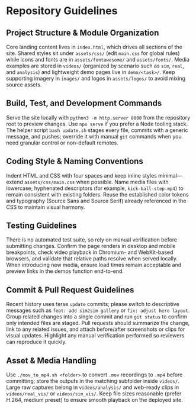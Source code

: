 # Repository Guidelines

## Project Structure & Module Organization
Core landing content lives in `index.html`, which drives all sections of the site. Shared styles sit under `assets/css/` (edit `main.css` for global rules) while icons and fonts are in `assets/fontawesome/` and `assets/fonts/`. Media examples are stored in `videos/` (organized by scenario such as `sim`, `real`, and `analysis`) and lightweight demo pages live in `demo/<task>/`. Keep supporting imagery in `images/` and logos in `assets/logos/` to avoid mixing source assets.

## Build, Test, and Development Commands
Serve the site locally with `python3 -m http.server 8000` from the repository root to preview changes. Use `npx serve` if you prefer a Node tooling stack. The helper script `bash update.sh` stages every file, commits with a generic message, and pushes; override it with manual `git` commands when you need granular control or non-default remotes.

## Coding Style & Naming Conventions
Indent HTML and CSS with four spaces and keep inline styles minimal—extend `assets/css/main.css` when possible. Name media files with lowercase, hyphenated descriptors (for example, `kick-ball-step.mp4`) to remain consistent with existing folders. Reuse the established color tokens and typography (Source Sans and Source Serif) already referenced in the CSS to maintain visual harmony.

## Testing Guidelines
There is no automated test suite, so rely on manual verification before submitting changes. Confirm the page renders in desktop and mobile breakpoints, check video playback in Chromium- and WebKit-based browsers, and validate that relative paths resolve when served locally. When introducing new media, ensure load times remain acceptable and preview links in the demos function end-to-end.

## Commit & Pull Request Guidelines
Recent history uses terse `update` commits; please switch to descriptive messages such as `feat: add sim2sim gallery` or `fix: adjust hero layout`. Group related changes into a single commit and run `git status` to confirm only intended files are staged. Pull requests should summarize the change, link to any related issues, and attach before/after screenshots or clips for visual updates. Highlight any manual verification performed so reviewers can reproduce it quickly.

## Asset & Media Handling
Use `./mov_to_mp4.sh <folder>` to convert `.mov` recordings to `.mp4` before committing; store the outputs in the matching subfolder inside `videos/`. Large raw captures belong in `videos/analysis/` and web-ready clips in `videos/real_vis/` or `videos/sim_vis/`. Keep file sizes reasonable (prefer H.264, medium preset) to ensure smooth playback on the deployed site.
